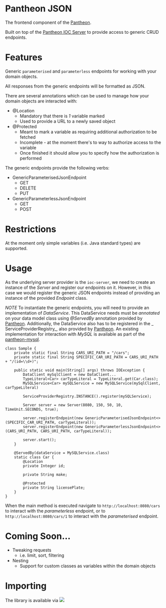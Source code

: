 # Pantheon JSON

The frontend component of the [Pantheon](https://github.com/asutalo/pantheon).

Built on top of the [Pantheon IOC Server](https://github.com/asutalo/pantheon-ioc-server) to provide access to generic
CRUD endpoints.

# Features
Generic `parameterised` and `parameterless` endpoints for working with your domain objects.

All responses from the generic endpoints will be formatted as JSON.

There are several annotations which can be used to manage how your domain objects are interacted with:

* @Location
  * Mandatory that there is *1* variable marked
  * Used to provide a URL to a newly saved object
* @Protected
  * Meant to mark a variable as requiring additional authorization to be fetched 
  * Incomplete - at the moment there's to way to authorize access to the variable
  * Once finished it should allow you to specify how the authorization is performed

The generic endpoints provide the following verbs:

* GenericParameterisedJsonEndpoint
  * GET
  * DELETE
  * PUT
* GenericParameterlessJsonEndpoint
  * GET
  * POST

# Restrictions
At the moment only simple variables (i.e. Java standard types) are supported.

# Usage

As the underlying server provider is the `ioc-server`, we need to create an instance of the _Server_ and register our
endpoints on it. However, in this case we would register the generic JSON endpoints instead of providing an instance of
the provided _Endpoint_ class.

*NOTE* To instantiate the generic endpoints, you will need to provide an implementation of *DataService*. This
DataService needs must be *annotated* on your data model class using _@ServedBy_ annotation provided
by [Pantheon](https://github.com/asutalo/pantheon). Additionally, the DataService also has to be registered in the _
ServiceProviderRegistry_, also provided by [Pantheon](https://github.com/asutalo/pantheon). An existing implementation
for interaction with _MySQL_ is available as part of the [pantheon-mysql](https://github.com/asutalo/pantheon-mysql).

````
class Sample {
    private static final String CARS_URI_PATH = "/cars";
    private static final String SPECIFIC_CAR_URI_PATH = CARS_URI_PATH + "/(id=\\d+)";
    
    public static void main(String[] args) throws IOException {
        DataClient mySqlClient = new DataClient...
        TypeLiteral<Car> carTypeLiteral = TypeLiteral.get(Car.class);
        MySQLService<Car> mySQLService = new MySQLService(mySqlClient, carTypeLiteral)
        
        ServiceProviderRegistry.INSTANCE().register(mySQLService);
        
        Server server = new Server(8080, 150, 50, 10, TimeUnit.SECONDS, true);
    
        server.registerEndpoint(new GenericParameterisedJsonEndpoint<>(SPECIFIC_CAR_URI_PATH, carTypeLiteral));
        server.registerEndpoint(new GenericParameterlessJsonEndpoint<>(CARS_URI_PATH, CARS_URI_PATH, carTypeLiteral));
        
        server.start();
    }

    @ServedBy(dataService = MySQLService.class)
    static class Car {
        @Location
        private Integer id;
        
        private String make;
        
        @Protected
        private String licensePlate;
    }
}
````

When the main method is executed navigate to `http://localhost:8080/cars` to interact with the *parameterless* endpoint,
or to `http://localhost:8080/cars/1` to interact with the *parameterised* endpoint.

# Coming Soon...
* Tweaking requests
  * i.e. limit, sort, filtering
* Nesting
  * Support for custom classes as variables within the domain objects

# Importing

The library is available via [![](https://jitpack.io/v/asutalo/pantheon-json.svg)](https://jitpack.io/#asutalo/pantheon-json)
